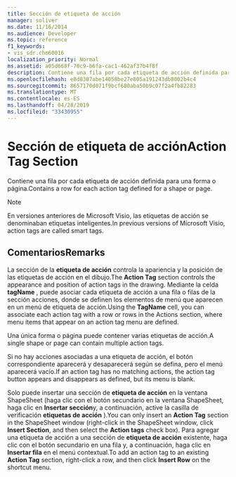 ```yaml
---
title: Sección de etiqueta de acción
manager: soliver
ms.date: 11/16/2014
ms.audience: Developer
ms.topic: reference
f1_keywords:
- vis_sdr.chm60016
localization_priority: Normal
ms.assetid: a05d668f-70c9-b6fa-cac1-462af37b4f8f
description: Contiene una fila por cada etiqueta de acción definida para una forma o página.
ms.openlocfilehash: e8d8307abe14058be27e805a191243db8002b4c4
ms.sourcegitcommit: 8657170d071f9bcf680aba50b9c07f2a4fb82283
ms.translationtype: MT
ms.contentlocale: es-ES
ms.lasthandoff: 04/28/2019
ms.locfileid: "33430955"
---
```

# <a name="action-tag-section"></a><span data-ttu-id="a4a88-103">Sección de etiqueta de acción</span><span class="sxs-lookup"><span data-stu-id="a4a88-103">Action Tag Section</span></span>

<span data-ttu-id="a4a88-104">Contiene una fila por cada etiqueta de acción definida para una forma o página.</span><span class="sxs-lookup"><span data-stu-id="a4a88-104">Contains a row for each action tag defined for a shape or page.</span></span>
  
> [!NOTE]
> <span data-ttu-id="a4a88-105">En versiones anteriores de Microsoft Visio, las etiquetas de acción se denominaban etiquetas inteligentes.</span><span class="sxs-lookup"><span data-stu-id="a4a88-105">In previous versions of Microsoft Visio, action tags are called smart tags.</span></span> 
  
## <a name="remarks"></a><span data-ttu-id="a4a88-106">Comentarios</span><span class="sxs-lookup"><span data-stu-id="a4a88-106">Remarks</span></span>

<span data-ttu-id="a4a88-107">La sección de la **etiqueta de acción** controla la apariencia y la posición de las etiquetas de acción en el dibujo.</span><span class="sxs-lookup"><span data-stu-id="a4a88-107">The **Action Tag** section controls the appearance and position of action tags in the drawing.</span></span> <span data-ttu-id="a4a88-108">Mediante la celda **tagName** , puede asociar cada etiqueta de acción a una fila o filas de la sección acciones, donde se definen los elementos de menú que aparecen en un menú de etiqueta de acción.</span><span class="sxs-lookup"><span data-stu-id="a4a88-108">Using the **TagName** cell, you can associate each action tag with a row or rows in the Actions section, where menu items that appear on an action tag menu are defined.</span></span> 
  
 <span data-ttu-id="a4a88-109">Una única forma o página puede contener varias etiquetas de acción.</span><span class="sxs-lookup"><span data-stu-id="a4a88-109">A single shape or page can contain multiple action tags.</span></span> 
  
<span data-ttu-id="a4a88-110">Si no hay acciones asociadas a una etiqueta de acción, el botón correspondiente aparecerá y desaparecerá según se defina, pero el menú aparecerá vacío.</span><span class="sxs-lookup"><span data-stu-id="a4a88-110">If an action tag has no matching actions, the action tag button appears and disappears as defined, but its menu is blank.</span></span>
  
<span data-ttu-id="a4a88-111">Solo puede insertar una sección de **etiqueta de acción** en la ventana ShapeSheet (haga clic con el botón secundario en la ventana ShapeSheet, haga clic en **Insertar sección**y, a continuación, active la casilla de verificación **etiquetas de acción** ).</span><span class="sxs-lookup"><span data-stu-id="a4a88-111">You can only insert an **Action Tag** section in the ShapeSheet window (right-click in the ShapeSheet window, click **Insert Section**, and then select the **Action tags** check box).</span></span> <span data-ttu-id="a4a88-112">Para agregar una etiqueta de acción a una sección de **etiqueta de acción** existente, haga clic con el botón secundario en una fila y, a continuación, haga clic en **Insertar fila** en el menú contextual.</span><span class="sxs-lookup"><span data-stu-id="a4a88-112">To add an action tag to an existing **Action Tag** section, right-click a row, and then click **Insert Row** on the shortcut menu.</span></span> 
  

